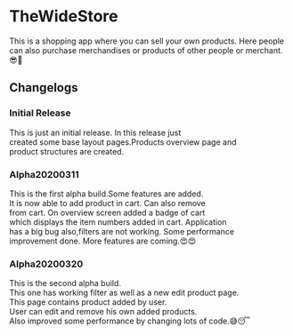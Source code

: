 # TheWideStore
This is a shopping app where you can sell your own products. Here people can also purchase merchandises or products of other people or merchant. 😎🛒
## Changelogs
### Initial Release
This is just an initial release. In this release just</br>
created some base layout pages.Products overview page and</br>
product structures are created.
### Alpha20200311
This is the first alpha build.Some features are added.</br>
It is now able to add product in cart. Can also remove</br>
from cart. On overview screen added  a badge of cart</br>
which displays the item numbers added in cart. Application</br>
has a big bug also,filters are not working. Some performance</br>
improvement done. More features are coming.😍😍

### Alpha20200320
This is the second alpha build.</br> This one has working filter as well as a new edit product page. </br>  This page contains product added by user. </br>  User can edit and remove his own added products. </br>  Also improved some performance by changing lots of code.😅😴